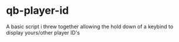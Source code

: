 # qb-player-id
A basic script i threw together allowing the hold down of a keybind to display yours/other player ID's
